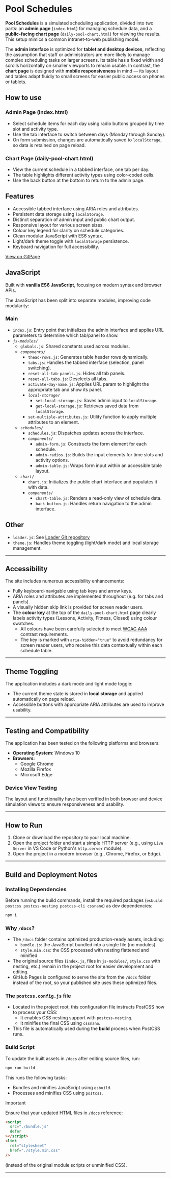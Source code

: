 # Pool Schedules

**Pool Schedules** is a simulated scheduling application, divided into two parts: an **admin page** (`index.html`) for managing schedule data, and a **public-facing chart page** (`daily-pool-chart.html`) for viewing the results. This setup mimics a common intranet-to-web publishing model.

The **admin interface** is optimized for **tablet and desktop devices**, reflecting the assumption that staff or administrators are more likely to manage complex scheduling tasks on larger screens. Its table has a fixed width and scrolls horizontally on smaller viewports to remain usable. In contrast, the **chart page** is designed with **mobile responsiveness** in mind — its layout and tables adapt fluidly to small screens for easier public access on phones or tablets.

## How to use

### Admin Page (index.html)

- Select schedule items for each day using radio buttons grouped by time slot and activity type.
- Use the tab interface to switch between days (Monday through Sunday).
- On form submission, changes are automatically saved to `localStorage`, so data is retained on page reload.

### Chart Page (daily-pool-chart.html)

- View the current schedule in a tabbed interface, one tab per day.
- The table highlights different activity types using color-coded cells.
- Use the back button at the bottom to return to the admin page.

## Features

- Accessible tabbed interface using ARIA roles and attributes.
- Persistent data storage using `localStorage`.
- Distinct separation of admin input and public chart output.
- Responsive layout for various screen sizes.
- Colour key legend for clarity on schedule categories.
- Clean modular JavaScript with ES6 syntax.
- Light/dark theme toggle with `localStorage` persistence.
- Keyboard navigation for full accessibility.

[View on GitPage](https://chrisnajman.github.io/pool-schedules)

## JavaScript

Built with **vanilla ES6 JavaScript**, focusing on modern syntax and browser APIs.

The JavaScript has been split into separate modules, improving code modularity:

### Main

- `index.js`: Entry point that initializes the admin interface and applies URL parameters to determine which tab/panel to show.
- _`js-modules/`_
  - `globals.js`: Shared constants used across modules.
  - _`components/`_
    - `thead-rows.js`: Generates table header rows dynamically.
    - `tabs.js`: Handles the tabbed interface (selection, panel switching).
    - `reset-all-tab-panels.js`: Hides all tab panels.
    - `reset-all-tabs.js`: Deselects all tabs.
    - `activate-day-name.js`: Applies URL param to highlight the appropriate tab and show its panel.
    - _`local-storage/`_
      - `set-local-storage.js`: Saves admin input to `localStorage`.
      - `get-local-storage.js`: Retrieves saved data from `localStorage`.
    - `set-multiple-attributes.js`: Utility function to apply multiple attributes to an element.
  - _`schedules/`_
    - `schedules.js`: Dispatches updates across the interface.
    - _`components/`_
      - `admin-form.js`: Constructs the form element for each schedule.
      - `admin-radios.js`: Builds the input elements for time slots and activity options.
      - `admin-table.js`: Wraps form input within an accessible table layout.
  - _`chart/`_
    - `chart.js`: Initializes the public chart interface and populates it with data.
    - _`components/`_
      - `chart-table.js`: Renders a read-only view of schedule data.
      - `back-button.js`: Handles return navigation to the admin interface.

## Other

- `loader.js`: See [Loader Git repository](https://github.com/chrisnajman/loader)
- `theme.js`: Handles theme toggling (light/dark mode) and local storage management.

---

## Accessibility

The site includes numerous accessibility enhancements:

- Fully keyboard-navigable using tab keys and arrow keys.
- ARIA roles and attributes are implemented throughout (e.g. for tabs and panels).
- A visually hidden skip link is provided for screen reader users.
- The **colour key** at the top of the `daily-pool-chart.html` page clearly labels activity types (Lessons, Activity, Fitness, Closed) using colour swatches.
  - All colours have been carefully selected to meet [WCAG AAA](https://www.w3.org/WAI/WCAG21/quickref/) contrast requirements.
  - The key is marked with `aria-hidden="true"` to avoid redundancy for screen reader users, who receive this data contextually within each schedule table.

---

## Theme Toggling

The application includes a dark mode and light mode toggle:

- The current theme state is stored in **local storage** and applied automatically on page reload.
- Accessible buttons with appropriate ARIA attributes are used to improve usability.

---

## Testing and Compatibility

The application has been tested on the following platforms and browsers:

- **Operating System**: Windows 10
- **Browsers**:
  - Google Chrome
  - Mozilla Firefox
  - Microsoft Edge

### Device View Testing

The layout and functionality have been verified in both browser and device simulation views to ensure responsiveness and usability.

---

## How to Run

1. Clone or download the repository to your local machine.
2. Open the project folder and start a simple HTTP server (e.g., using `Live Server` in VS Code or Python's `http.server` module).
3. Open the project in a modern browser (e.g., Chrome, Firefox, or Edge).

---

## Build and Deployment Notes

### Installing Dependencies

Before running the build commands, install the required packages (`esbuild postcss postcss-nesting postcss-cli cssnano`) as dev dependencies:

```bash
npm i
```

### Why `/docs`?

- The `/docs` folder contains optimized production-ready assets, including:
  - `bundle.js`: the JavaScript bundled into a single file (no modules)
  - `style.min.css`: the CSS processed with nesting flattened and minified
- The original source files (`index.js`, files in `js-modules/`, `style.css` with nesting, etc.) remain in the project root for easier development and editing.
- GitHub Pages is configured to serve the site from the `/docs` folder instead of the root, so your published site uses these optimized files.

### The `postcss.config.js` file

- Located in the project root, this configuration file instructs PostCSS how to process your CSS:
  - It enables CSS nesting support with `postcss-nesting`.
  - It minifies the final CSS using `cssnano`.
- This file is automatically used during the **build** process when PostCSS runs.

### Build Script

To update the built assets in `/docs` after editing source files, run:

```bash
npm run build
```

This runs the following tasks:

- Bundles and minifies JavaScript using `esbuild`.
- Processes and minifies CSS using `postcss`.

> [!IMPORTANT]
> Ensure that your updated HTML files in `/docs` reference:

```html
<script
  src="./bundle.js"
  defer
></script>
<link
  rel="stylesheet"
  href="./style.min.css"
/>
```

(instead of the original module scripts or unminified CSS).

---
